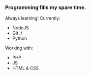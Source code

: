 ### Programming fills my spare time.

Always learning! Currently:
 - NodeJS
 - Git :/
 - Python
  
 Working with:
 - PHP
 - JS
 - HTML & CSS

